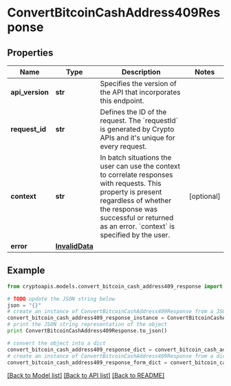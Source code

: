 # ConvertBitcoinCashAddress409Response


## Properties
Name | Type | Description | Notes
------------ | ------------- | ------------- | -------------
**api_version** | **str** | Specifies the version of the API that incorporates this endpoint. | 
**request_id** | **str** | Defines the ID of the request. The &#x60;requestId&#x60; is generated by Crypto APIs and it&#39;s unique for every request. | 
**context** | **str** | In batch situations the user can use the context to correlate responses with requests. This property is present regardless of whether the response was successful or returned as an error. &#x60;context&#x60; is specified by the user. | [optional] 
**error** | [**InvalidData**](InvalidData.md) |  | 

## Example

```python
from cryptoapis.models.convert_bitcoin_cash_address409_response import ConvertBitcoinCashAddress409Response

# TODO update the JSON string below
json = "{}"
# create an instance of ConvertBitcoinCashAddress409Response from a JSON string
convert_bitcoin_cash_address409_response_instance = ConvertBitcoinCashAddress409Response.from_json(json)
# print the JSON string representation of the object
print ConvertBitcoinCashAddress409Response.to_json()

# convert the object into a dict
convert_bitcoin_cash_address409_response_dict = convert_bitcoin_cash_address409_response_instance.to_dict()
# create an instance of ConvertBitcoinCashAddress409Response from a dict
convert_bitcoin_cash_address409_response_form_dict = convert_bitcoin_cash_address409_response.from_dict(convert_bitcoin_cash_address409_response_dict)
```
[[Back to Model list]](../README.md#documentation-for-models) [[Back to API list]](../README.md#documentation-for-api-endpoints) [[Back to README]](../README.md)


